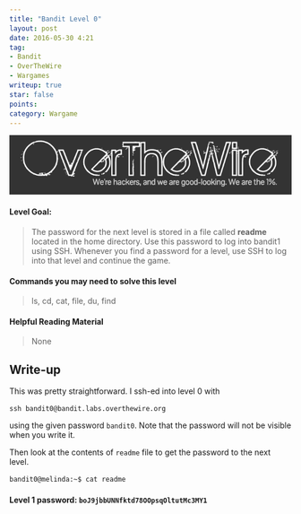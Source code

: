```yaml
---
title: "Bandit Level 0"
layout: post
date: 2016-05-30 4:21
tag:
- Bandit
- OverTheWire
- Wargames
writeup: true
star: false
points:
category: Wargame
---
```


![OverTheWire logo](/assets/images/OverTheWire/logo.png)

#### Level Goal:

>The password for the next level is stored in a file called **readme** located in the home directory. Use this password to log into bandit1 using SSH. Whenever you find a password for a level, use SSH to log into that level and continue the game.

#### Commands you may need to solve this level

>ls, cd, cat, file, du, find

#### Helpful Reading Material

>None

## Write-up

This was pretty straightforward. I ssh-ed into level 0 with

~~~
ssh bandit0@bandit.labs.overthewire.org
~~~

using the given password `bandit0`. Note that the password will not be visible when you write it.

Then look at the contents of `readme` file to get the password to the next level.

~~~bash
bandit0@melinda:~$ cat readme
~~~

#### Level 1 password: `boJ9jbbUNNfktd78OOpsqOltutMc3MY1`
